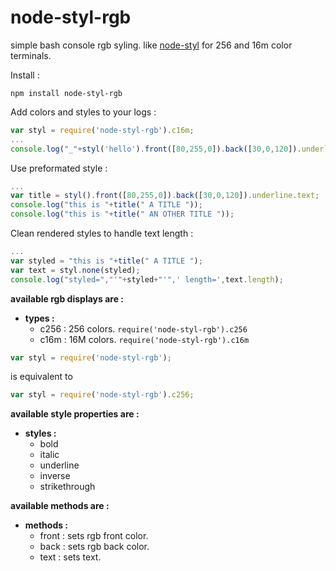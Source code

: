 # node-styl-rgb
simple bash console rgb syling. like [node-styl](https://www.npmjs.com/package/node-styl)
 for 256 and 16m color terminals.

 Install :

 ```
 npm install node-styl-rgb
 ```


Add colors and styles to your logs :
```javascript
var styl = require('node-styl-rgb').c16m;
...
console.log("_"+styl('hello').front([80,255,0]).back([30,0,120]).underline);

```

 Use preformated style :
```javascript
...
var title = styl().front([80,255,0]).back([30,0,120]).underline.text;
console.log("this is "+title(" A TITLE "));
console.log("this is "+title(" AN OTHER TITLE "));
```

 Clean rendered styles to handle text length :
 ```javascript
 ...
 var styled = "this is "+title(" A TITLE ");
 var text = styl.none(styled);
 console.log("styled=","'"+styled+"'",' length=',text.length);
 ```
**available rgb displays are :**
* **types :**
	* c256 : 256 colors. ```require('node-styl-rgb').c256 ```
	* c16m : 16M colors. ```require('node-styl-rgb').c16m ```

```javascript
var styl = require('node-styl-rgb');
```
is equivalent to
```javascript
var styl = require('node-styl-rgb').c256;
```

**available style properties are :**
* **styles :**
	* bold
	* italic
	* underline
	* inverse
	* strikethrough

**available methods are :**

* **methods :**
	* front : sets rgb front color.
	* back : sets rgb back color.
	* text : sets text.
